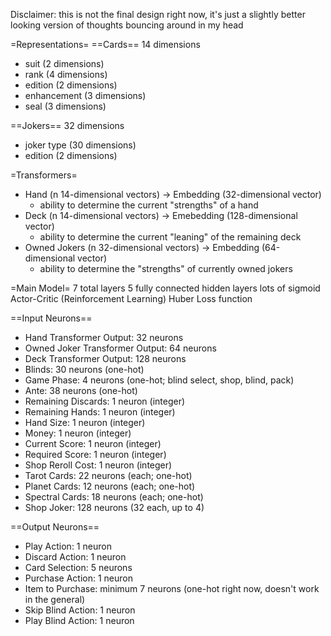 Disclaimer: this is not the final design right now, it's just a slightly better looking version of thoughts bouncing around in my head

=Representations=
==Cards==
14 dimensions

- suit (2 dimensions)
- rank (4 dimensions)
- edition (2 dimensions)
- enhancement (3 dimensions)
- seal (3 dimensions)

==Jokers==
32 dimensions

- joker type (30 dimensions)
- edition (2 dimensions)

=Transformers=

- Hand (n 14-dimensional vectors) -> Embedding (32-dimensional vector)
  - ability to determine the current "strengths" of a hand
- Deck (n 14-dimensional vectors) -> Emebedding (128-dimensional vector)
  - ability to determine the current "leaning" of the remaining deck
- Owned Jokers (n 32-dimensional vectors) -> Embedding (64-dimensional vector)
  - ability to determine the "strengths" of currently owned jokers

=Main Model=
7 total layers
5 fully connected hidden layers
lots of sigmoid
Actor-Critic (Reinforcement Learning)
Huber Loss function

==Input Neurons==

- Hand Transformer Output: 32 neurons
- Owned Joker Transformer Output: 64 neurons
- Deck Transformer Output: 128 neurons
- Blinds: 30 neurons (one-hot)
- Game Phase: 4 neurons (one-hot; blind select, shop, blind, pack)
- Ante: 38 neurons (one-hot)
- Remaining Discards: 1 neuron (integer)
- Remaining Hands: 1 neuron (integer)
- Hand Size: 1 neuron (integer)
- Money: 1 neuron (integer)
- Current Score: 1 neuron (integer)
- Required Score: 1 neuron (integer)
- Shop Reroll Cost: 1 neuron (integer)
- Tarot Cards: 22 neurons (each; one-hot)
- Planet Cards: 12 neurons (each; one-hot)
- Spectral Cards: 18 neurons (each; one-hot)
- Shop Joker: 128 neurons (32 each, up to 4)

==Output Neurons==

- Play Action: 1 neuron
- Discard Action: 1 neuron
- Card Selection: 5 neurons
- Purchase Action: 1 neuron
- Item to Purchase: minimum 7 neurons (one-hot right now, doesn't work in the general)
- Skip Blind Action: 1 neuron
- Play Blind Action: 1 neuron
